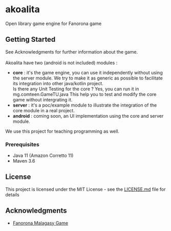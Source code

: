 # akoalita

Open library game engine for Fanorona game

## Getting Started

See Acknowledgments for further information about the game.<br><br>
Akoalita have two (android is not included) modules :<br>
* <b>core</b> : it's the game engine, you can use it independently without using the server module. We try to make it as generic as possible to facilitate its integration into other java/kotlin project.<br>
  Is there any Unit Testing for the core ? Yes, you can run it in mg.comteen.GameTU.java This help you to test and modify the core game without intergrating it.
* <b>server</b> : it's a poc/example module to illustrate the integration of the core module in a real project. 
* <b>android</b> : coming soon, an UI implementation using the core and server module.

We use this project for teaching programming as well. 

### Prerequisites
* Java 11 (Amazon Corretto 11)
* Maven 3.6

## License

This project is licensed under the MIT License - see the [LICENSE.md](LICENSE.md) file for details

## Acknowledgments

* [Fanorona Malagasy Game](http://gasy-fanorona.sourceforge.net/docs/fanorona_rules.html)

